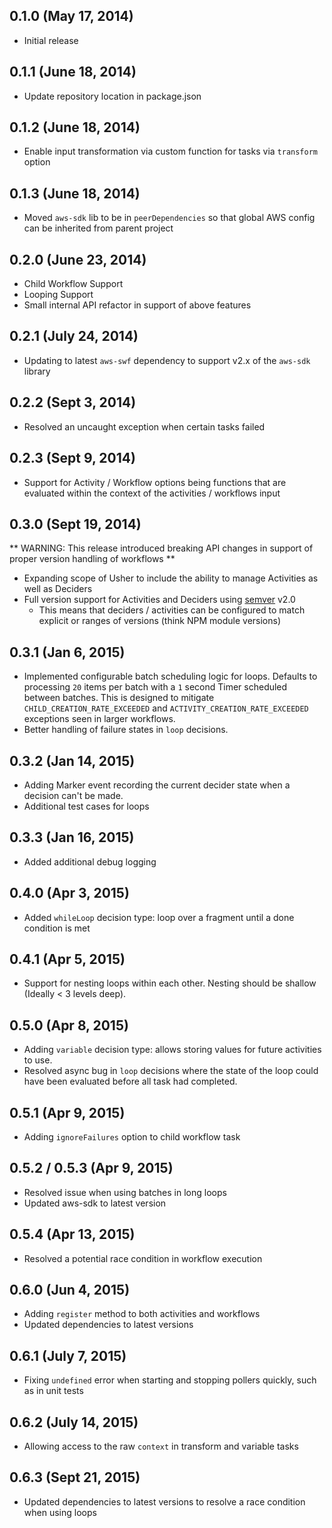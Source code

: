 ## 0.1.0 (May 17, 2014)

+ Initial release

## 0.1.1 (June 18, 2014)

+ Update repository location in package.json

## 0.1.2 (June 18, 2014)

+ Enable input transformation via custom function for tasks via `transform` option

## 0.1.3 (June 18, 2014)

+ Moved `aws-sdk` lib to be in `peerDependencies` so that global AWS config can be inherited from parent project

## 0.2.0 (June 23, 2014)

+ Child Workflow Support
+ Looping Support
+ Small internal API refactor in support of above features

## 0.2.1 (July 24, 2014)

+ Updating to latest `aws-swf` dependency to support v2.x of the `aws-sdk` library

## 0.2.2 (Sept 3, 2014)

+ Resolved an uncaught exception when certain tasks failed

## 0.2.3 (Sept 9, 2014)

+ Support for Activity / Workflow options being functions that are evaluated within the context of the activities / workflows input

## 0.3.0 (Sept 19, 2014)

** WARNING: This release introduced breaking API changes in support of proper version handling of workflows **

+ Expanding scope of Usher to include the ability to manage Activities as well as Deciders
+ Full version support for Activities and Deciders using [semver](http://semver.org/) v2.0
  + This means that deciders / activities can be configured to match explicit or ranges of versions (think NPM module versions)

## 0.3.1 (Jan 6, 2015)

+ Implemented configurable batch scheduling logic for loops. Defaults to processing `20` items per batch with a `1` second Timer scheduled between batches. This is designed to mitigate `CHILD_CREATION_RATE_EXCEEDED` and `ACTIVITY_CREATION_RATE_EXCEEDED` exceptions seen in larger workflows.
+ Better handling of failure states in `loop` decisions.

## 0.3.2 (Jan 14, 2015)

+ Adding Marker event recording the current decider state when a decision can't be made.
+ Additional test cases for loops

## 0.3.3 (Jan 16, 2015)

+ Added additional debug logging

## 0.4.0 (Apr 3, 2015)

+ Added `whileLoop` decision type: loop over a fragment until a done condition is met

## 0.4.1 (Apr 5, 2015)

+ Support for nesting loops within each other. Nesting should be shallow (Ideally < 3 levels deep).

## 0.5.0 (Apr 8, 2015)

+ Adding `variable` decision type: allows storing values for future activities to use.
+ Resolved async bug in `loop` decisions where the state of the loop could have been evaluated before all task had completed.

## 0.5.1 (Apr 9, 2015)

+ Adding `ignoreFailures` option to child workflow task

## 0.5.2 / 0.5.3 (Apr 9, 2015)

+ Resolved issue when using batches in long loops
+ Updated aws-sdk to latest version

## 0.5.4 (Apr 13, 2015)

+ Resolved a potential race condition in workflow execution

## 0.6.0 (Jun 4, 2015)

+ Adding `register` method to both activities and workflows
+ Updated dependencies to latest versions

## 0.6.1 (July 7, 2015)

+ Fixing `undefined` error when starting and stopping pollers quickly, such as in unit tests

## 0.6.2 (July 14, 2015)

+ Allowing access to the raw `context` in transform and variable tasks

## 0.6.3 (Sept 21, 2015)

+ Updated dependencies to latest versions to resolve a race condition when using loops
